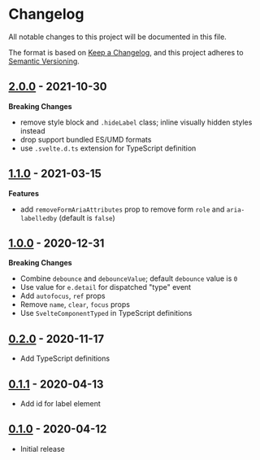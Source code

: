 # Changelog

All notable changes to this project will be documented in this file.

The format is based on [Keep a Changelog](https://keepachangelog.com/en/1.0.0/),
and this project adheres to [Semantic Versioning](https://semver.org/spec/v2.0.0.html).

## [2.0.0](https://github.com/metonym/svelte-search/releases/tag/v2.0.0) - 2021-10-30

**Breaking Changes**

- remove style block and `.hideLabel` class; inline visually hidden styles instead
- drop support bundled ES/UMD formats
- use `.svelte.d.ts` extension for TypeScript definition

## [1.1.0](https://github.com/metonym/svelte-search/releases/tag/v1.1.0) - 2021-03-15

**Features**

- add `removeFormAriaAttributes` prop to remove form `role` and `aria-labelledby` (default is `false`)

## [1.0.0](https://github.com/metonym/svelte-search/releases/tag/v1.0.0) - 2020-12-31

**Breaking Changes**

- Combine `debounce` and `debounceValue`; default `debounce` value is `0`
- Use value for `e.detail` for dispatched "type" event
- Add `autofocus`, `ref` props
- Remove `name`, `clear`, `focus` props
- Use `SvelteComponentTyped` in TypeScript definitions

## [0.2.0](https://github.com/metonym/svelte-search/releases/tag/v0.2.0) - 2020-11-17

- Add TypeScript definitions

## [0.1.1](https://github.com/metonym/svelte-search/releases/tag/v0.1.1) - 2020-04-13

- Add id for label element

## [0.1.0](https://github.com/metonym/svelte-search/releases/tag/v0.1.0) - 2020-04-12

- Initial release
